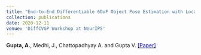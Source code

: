 ```yaml
---
title: "End-to-End Differentiable 6DoF Object Pose Estimation with Local and Global Constraints"
collection: publications
date: 2020-12-11
venue: 'DiffCVGP Workshop at NeurIPS'
---
```

__Gupta, A.__, Medhi, J., Chattopadhyay A. and Gupta V. [<span style="color:blue"> [Paper] </span>](https://arxiv.org/pdf/2011.11078.pdf) 
